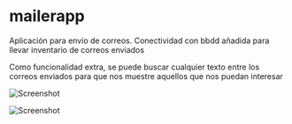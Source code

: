 # mailerapp
Aplicación para envío de correos. Conectividad con bbdd añadida para llevar inventario de correos enviados

Como funcionalidad extra, se puede buscar cualquier texto entre los correos enviados para que nos muestre aquellos que nos puedan interesar

![Screenshot](screenshot1.png)

![Screenshot](screenshot2.png)
